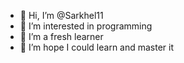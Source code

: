 - 👋 Hi, I’m @Sarkhel11
- 👀 I’m interested in programming 
- 🌱 I’m a fresh learner 
- 💞️ I’m hope I could learn and master it

